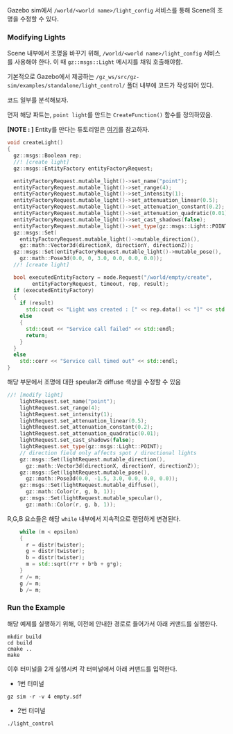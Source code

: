 Gazebo sim에서 `/world/<world name>/light_config` 서비스를 통해 Scene의 조명을 수정할 수 있다.

### Modifying Lights

Scene 내부에서 조명을 바꾸기 위해, `/world/<world name>/light_config` 서비스를 사용해야 한다. 이 때 `gz::msgs::Light` 메시지를 채워 호출해야함.

기본적으로 Gazebo에서 제공하는 `/gz_ws/src/gz-sim/examples/standalone/light_control/` 폴더 내부에 코드가 작성되어 있다.

코드 일부를 분석해보자.

먼저 해당 파트는, `point light`를 만드는 `CreateFunction()` 함수를 정의하였음.

<strong>[NOTE : ]</strong> Entity를 만다는 튜토리얼은 [여기](https://gazebosim.org/api/sim/8/entity_creation.html)를 참고하자.

```C++
void createLight()
{
  gz::msgs::Boolean rep;
  //! [create light]
  gz::msgs::EntityFactory entityFactoryRequest;

  entityFactoryRequest.mutable_light()->set_name("point");
  entityFactoryRequest.mutable_light()->set_range(4);
  entityFactoryRequest.mutable_light()->set_intensity(1);
  entityFactoryRequest.mutable_light()->set_attenuation_linear(0.5);
  entityFactoryRequest.mutable_light()->set_attenuation_constant(0.2);
  entityFactoryRequest.mutable_light()->set_attenuation_quadratic(0.01);
  entityFactoryRequest.mutable_light()->set_cast_shadows(false);
  entityFactoryRequest.mutable_light()->set_type(gz::msgs::Light::POINT);
  gz::msgs::Set(
    entityFactoryRequest.mutable_light()->mutable_direction(),
    gz::math::Vector3d(directionX, directionY, directionZ));
  gz::msgs::Set(entityFactoryRequest.mutable_light()->mutable_pose(),
    gz::math::Pose3d(0.0, 0, 3.0, 0.0, 0.0, 0.0));
  //! [create light]

  bool executedEntityFactory = node.Request("/world/empty/create",
        entityFactoryRequest, timeout, rep, result);
  if (executedEntityFactory)
  {
    if (result)
      std::cout << "Light was created : [" << rep.data() << "]" << std::endl;
    else
    {
      std::cout << "Service call failed" << std::endl;
      return;
    }
  }
  else
    std::cerr << "Service call timed out" << std::endl;
}

```

해당 부분에서 조명에 대한 speular과 diffuse 색상을 수정할 수 있음

```C++
//! [modify light]
    lightRequest.set_name("point");
    lightRequest.set_range(4);
    lightRequest.set_intensity(1);
    lightRequest.set_attenuation_linear(0.5);
    lightRequest.set_attenuation_constant(0.2);
    lightRequest.set_attenuation_quadratic(0.01);
    lightRequest.set_cast_shadows(false);
    lightRequest.set_type(gz::msgs::Light::POINT);
    // direction field only affects spot / directional lights
    gz::msgs::Set(lightRequest.mutable_direction(),
      gz::math::Vector3d(directionX, directionY, directionZ));
    gz::msgs::Set(lightRequest.mutable_pose(),
      gz::math::Pose3d(0.0, -1.5, 3.0, 0.0, 0.0, 0.0));
    gz::msgs::Set(lightRequest.mutable_diffuse(),
      gz::math::Color(r, g, b, 1));
    gz::msgs::Set(lightRequest.mutable_specular(),
      gz::math::Color(r, g, b, 1));
```

R,G,B 요소들은 해당 `while` 내부에서 지속적으로 랜덤하게 변경된다.

```C++
    while (m < epsilon)
    {
      r = distr(twister);
      g = distr(twister);
      b = distr(twister);
      m = std::sqrt(r*r + b*b + g*g);
    }
    r /= m;
    g /= m;
    b /= m;
```

### Run the Example

해당 예제를 실행하기 위해, 이전에 안내한 경로로 들어가서 아래 커맨드를 실행한다.

```
mkdir build
cd build
cmake ..
make

```

이후 터미널을 2개 실행시켜 각 터미널에서 아래 커맨드를 입력한다.
- 1번 터미널
```
gz sim -r -v 4 empty.sdf
```
- 2번 터미널
```
./light_control
```

